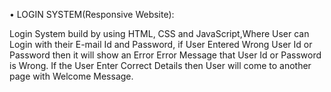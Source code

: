 •	LOGIN SYSTEM(Responsive Website):

Login System build by using HTML, CSS and JavaScript,Where User can Login with their E-mail Id and Password,
if User Entered Wrong User Id or Password then it will show an Error Error Message that User Id or Password is Wrong. 
If the User Enter Correct Details then User will come to another page with Welcome Message.


